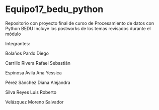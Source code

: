# Equipo17_bedu_python
Repositorio con proyecto final de curso de Procesamiento de datos con Python BEDU
Incluye los postworks de los temas revisados durante el módulo 

Integrantes: 

Bolaños Pardo Diego 

Carrillo Rivera Rafael Sebastián

Espinosa Ávila Ana Yessica

Pérez Sánchez Diana Alejandra

Silva Reyes Luis Roberto

Velázquez Moreno Salvador
